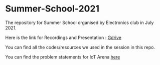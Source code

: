 # Summer-School-2021
The repository for Summer School organised by Electronics club in July 2021.

Here is the link for Recordings and Presentation : [Gdrive](https://drive.google.com/drive/folders/1z2RAk-N1K63o271SBdbvy3ZRlDlxLnxf?usp=sharing)

You can find all the codes/resources we used in the session in this repo.

You can find the problem statements for IoT Arena [here](https://drive.google.com/file/d/1FuKsh3FllDQ0HvyqHB25mCnHk_gXf6vm/view?usp=sharing)
